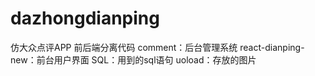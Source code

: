 # dazhongdianping
仿大众点评APP 前后端分离代码
comment：后台管理系统
react-dianping-new：前台用户界面
SQL：用到的sql语句
uoload：存放的图片
